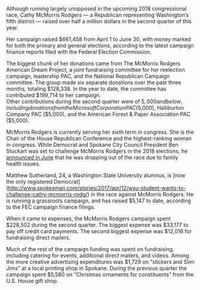 Although running largely unopposed in the upcoming 2018 congressional race, Cathy McMorris Rodgers — a Republican representing Washington’s fifth district — raised over half a million dollars in the second quarter of this year.

Her campaign raised $661,458 from April 1 to June 30, with money marked for both the primary and general elections, according to the latest campaign finance reports filed with the Federal Election Commission.

The biggest chunk of her donations came from The McMorris Rodgers American Dream Project, a joint fundraising committee for her reelection campaign, leadership PAC, and the National Republican Campaign committee. The group made six separate donations over the past three months, totaling $128,338. In the year to date, the committee has contributed $199,714 to her campaign.   
Other contributions during the second quarter were of $5,000 and below, including donations from the Microsoft Corporation PAC ($5,000), Halliburton Company PAC ($5,000), and the American Forest & Paper Association PAC ($5,000). 

McMorris Rodgers is currently serving her sixth term in congress. She is the Chair of the House Republican Conference and the highest-ranking woman in congress. While Democrat and Spokane City Council President Ben Stuckart was set to challenge McMorris Rodgers in the 2018 elections, he [announced in June](http://www.spokesman.com/stories/2017/jun/06/stuckart-drops-out-of-congressional-race-citing-fa/) that he was dropping out of the race due to family health issues. 

Matthew Sutherland, 24, a Washington State University alumnus, is [now the only registered Democrat] (http://www.spokesman.com/stories/2017/apr/12/wsu-student-wants-to-challenge-cathy-mcmorris-rodg/) in the race against McMorris Rodgers. He is running a grassroots campaign, and has raised $5,147 to date, according to the FEC campaign finance filings. 

When it came to expenses, the McMorris Rodgers campaign spent $228,502 during the second quarter. The biggest expense was $33,177 to pay off credit card payments. The second biggest expense was $12,016 for fundraising direct mailers.

Much of the rest of the campaign funding was spent on fundraising, including catering for events, additional direct mailers, and videos. Among the more creative advertising expenditures was $1,729 on “stickers and Slim Jims” at a local printing shop in Spokane. During the previous quarter the campaign spent $5,580 on “Christmas ornaments for constituents” from the U.S. House gift shop. 
